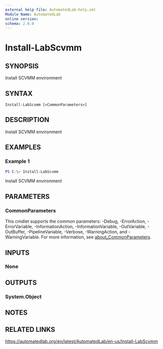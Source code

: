```yaml
---
external help file: AutomatedLab-help.xml
Module Name: AutomatedLab
online version:
schema: 2.0.0
---
```


# Install-LabScvmm

## SYNOPSIS
Install SCVMM environment

## SYNTAX

```
Install-LabScvmm [<CommonParameters>]
```

## DESCRIPTION
Install SCVMM environment

## EXAMPLES

### Example 1
```powershell
PS C:\> Install-LabScvmm
```

Install SCVMM environment

## PARAMETERS

### CommonParameters
This cmdlet supports the common parameters: -Debug, -ErrorAction, -ErrorVariable, -InformationAction, -InformationVariable, -OutVariable, -OutBuffer, -PipelineVariable, -Verbose, -WarningAction, and -WarningVariable. For more information, see [about_CommonParameters](http://go.microsoft.com/fwlink/?LinkID=113216).

## INPUTS

### None
## OUTPUTS

### System.Object
## NOTES

## RELATED LINKS
https://automatedlab.org/en/latest/AutomatedLab/en-us/Install-LabScvmm
